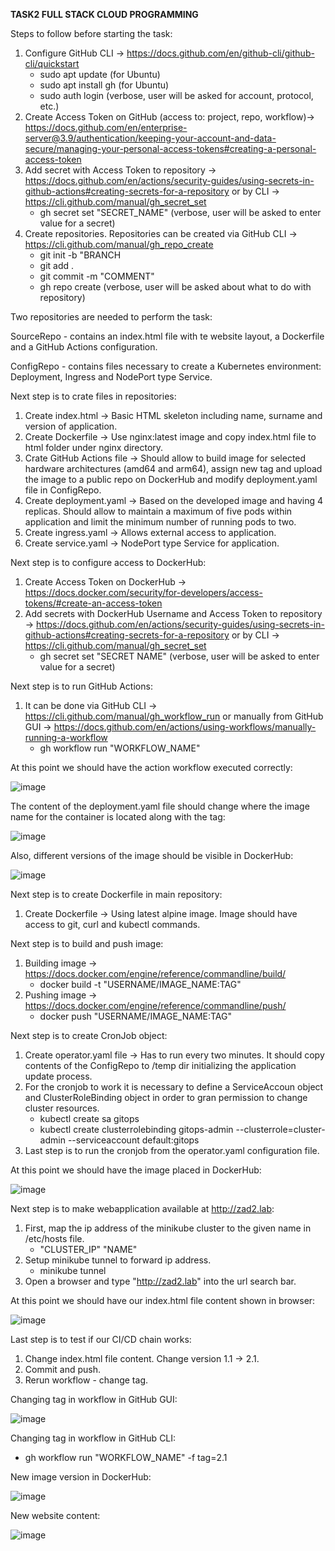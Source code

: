 **TASK2 FULL STACK CLOUD PROGRAMMING**

Steps to follow before starting the task:
1. Configure GitHub CLI -> https://docs.github.com/en/github-cli/github-cli/quickstart
   - sudo apt update (for Ubuntu)
   - sudo apt install gh (for Ubuntu)
   - sudo auth login (verbose, user will be asked for account, protocol, etc.)
3. Create Access Token on GitHub (access to: project, repo, workflow)-> https://docs.github.com/en/enterprise-server@3.9/authentication/keeping-your-account-and-data-secure/managing-your-personal-access-tokens#creating-a-personal-access-token
5. Add secret with Access Token to repository -> https://docs.github.com/en/actions/security-guides/using-secrets-in-github-actions#creating-secrets-for-a-repository or by CLI -> https://cli.github.com/manual/gh_secret_set
   - gh secret set "SECRET_NAME" (verbose, user will be asked to enter value for a secret)
7. Create repositories. Repositories can be created via GitHub CLI -> https://cli.github.com/manual/gh_repo_create
   - git init -b "BRANCH
   - git add .
   - git commit -m "COMMENT"
   - gh repo create (verbose, user will be asked about what to do with repository)

Two repositories are needed to perform the task:

SourceRepo - contains an index.html file with te website layout, a Dockerfile and a GitHub Actions configuration.

ConfigRepo - contains files necessary to create a Kubernetes environment: Deployment, Ingress and NodePort type Service.

Next step is to crate files in repositories:
1. Create index.html -> Basic HTML skeleton including name, surname and version of application.
2. Create Dockerfile -> Use nginx:latest image and copy index.html file to html folder under nginx directory.
3. Crate GitHub Actions file -> Should allow to build image for selected hardware architectures (amd64 and arm64), assign new tag and upload the image to a public repo on DockerHub and modify deployment.yaml file in ConfigRepo.
4. Create deployment.yaml -> Based on the developed image and having 4 replicas. Should allow to maintain a maximum of five pods within application and limit the minimum number of running pods to two.
5. Create ingress.yaml -> Allows external access to application.
6. Create service.yaml -> NodePort type Service for application.

Next step is to configure access to DockerHub:
1. Create Access Token on DockerHub -> https://docs.docker.com/security/for-developers/access-tokens/#create-an-access-token
2. Add secrets with DockerHub Username and Access Token to repository -> https://docs.github.com/en/actions/security-guides/using-secrets-in-github-actions#creating-secrets-for-a-repository or by CLI -> https://cli.github.com/manual/gh_secret_set
   - gh secret set "SECRET NAME" (verbose, user will be asked to enter value for a secret)

Next step is to run GitHub Actions:
1. It can be done via GitHub CLI -> https://cli.github.com/manual/gh_workflow_run or manually from GitHub GUI -> https://docs.github.com/en/actions/using-workflows/manually-running-a-workflow
   - gh workflow run "WORKFLOW_NAME"

At this point we should have the action workflow executed correctly:

![image](https://github.com/SebTarLP/GitOpsTask2/assets/156203191/fcb7087e-063a-48a9-ac83-77f03c348713)

The content of the deployment.yaml file should change where the image name for the container is located along with the tag:

![image](https://github.com/SebTarLP/GitOpsTask2/assets/156203191/e05ff383-a6b8-452a-8bcf-23000553e2a2)

Also, different versions of the image should be visible in DockerHub:

![image](https://github.com/SebTarLP/GitOpsTask2/assets/156203191/8074463c-9795-48fa-bbd3-0cc5614cb88a)

Next step is to create Dockerfile in main repository:
1. Create Dockerfile -> Using latest alpine image. Image should have access to git, curl and kubectl commands.

Next step is to build and push image:
1. Building image -> https://docs.docker.com/engine/reference/commandline/build/
   - docker build -t "USERNAME/IMAGE_NAME:TAG"
3. Pushing image -> https://docs.docker.com/engine/reference/commandline/push/
   - docker push "USERNAME/IMAGE_NAME:TAG"

Next step is to create CronJob object:
1. Create operator.yaml file -> Has to run every two minutes. It should copy contents of the ConfigRepo to /temp dir initializing the application update process.
2. For the cronjob to work it is necessary to define a ServiceAccoun object and ClusterRoleBinding object in order to gran permission to change cluster resources.
   - kubectl create sa gitops
   - kubectl create clusterrolebinding gitops-admin --clusterrole=cluster-admin --serviceaccount default:gitops
4. Last step is to run the cronjob from the operator.yaml configuration file.

At this point we should have the image placed in DockerHub:

![image](https://github.com/SebTarLP/GitOpsTask2/assets/156203191/dc5b78cd-8c99-43eb-b6f0-9083d6b68bc9)

Next step is to make webapplication available at http://zad2.lab:
1. First, map the ip address of the minikube cluster to the given name in /etc/hosts file.
   - "CLUSTER_IP" "NAME"
2. Setup minikube tunnel to forward ip address.
   - minikube tunnel
3. Open a browser and type "http://zad2.lab" into the url search bar.

At this point we should have our index.html file content shown in browser:

![image](https://github.com/SebTarLP/GitOpsTask2/assets/156203191/a0720984-4078-428e-b4f4-41215dd9ef65)

Last step is to test if our CI/CD chain works:
1. Change index.html file content. Change version 1.1 -> 2.1.
2. Commit and push.
3. Rerun workflow - change tag.

Changing tag in workflow in GitHub GUI:

![image](https://github.com/SebTarLP/GitOpsTask2/assets/156203191/5e1b349b-055b-4799-9e97-d61f17877774)

Changing tag in workflow in GitHub CLI:
   - gh workflow run "WORKFLOW_NAME" -f tag=2.1

New image version in DockerHub:

![image](https://github.com/SebTarLP/GitOpsTask2/assets/156203191/70684593-8bfb-4a78-bf7d-565bf6b6a463)

New website content:

![image](https://github.com/SebTarLP/GitOpsTask2/assets/156203191/46411723-dd21-49be-9d9d-2d49feff4f06)

